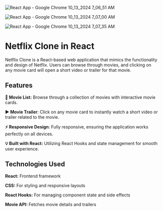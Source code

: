 



![React App - Google Chrome 10_13_2024 7_06_51 AM](https://github.com/user-attachments/assets/25ebb735-babe-48dc-a01d-cd05ed3352ed)




![React App - Google Chrome 10_13_2024 7_07_00 AM](https://github.com/user-attachments/assets/aaf846cc-67b5-4307-b865-cfd396410cac)



![React App - Google Chrome 10_13_2024 7_07_35 AM](https://github.com/user-attachments/assets/fd45e6b2-0dd0-4b94-8cfa-09dcc8476359)





# Netflix Clone in React

Netflix Clone is a React-based web application that mimics the functionality and design of Netflix. Users can browse through movies, and clicking on any movie card will open a short video or trailer for that movie.


## Features


**🎥 Movie List:** Browse through a collection of movies with interactive movie cards.

**▶️ Movie Trailer**: Click on any movie card to instantly watch a short video or trailer related to the movie.

**⚡ Responsive Design**: Fully responsive, ensuring the application works perfectly on all devices.

**💡 Built with React:** Utilizing React Hooks and state management for smooth user experience.

## Technologies Used

**React:** Frontend framework

**CSS:** For styling and responsive layouts

**React Hooks:** For managing component state and side effects

**Movie API:** Fetches movie details and trailers

